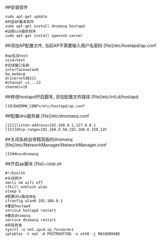 ##安装软件
```shell
sudo apt-get update
#开启AP基本软件
sudo apt-get install dnsmasq hostapd
#远程ssh服务软件
sudo apt-get install openssh-server
```
##添加AP配置文件, 当前AP不需要输入用户名密码
[file]/etc/hostapd/ap.conf
```shell
#ap名词test
ssid=test
#无线接口名称
interface=wlan0
hw_mode=g
driver=nl80211
#channel =1...13
channel=10
```
##修改hostapd开启脚本, 添加配置文件路径
[file]/etc/init.d/hostapd
```shell
[19]DAEMON_CONF=/etc/hostapd/ap.conf
```
##配置dns服务器
[file]/etc/dnsmasq.conf
```shell
[111]listen-address=192.168.0.1,127.0.0.1
[157]dhcp-range=192.168.0.50,192.168.0.150,12h
```
##关闭系统自带精简版的dnsmasq
[file]/etc/NetworkManager/NetworkManager.conf
```shell
[3]#dns=dnsmasq
```
##开启ap脚本
[file]~/stat.sh
```shell
#!/bin/sh
#关闭网卡
nmcli nm wifi off
rfkill unblock wlan
sleep 5
#配置dns路由地址
ifconfig wlan0 192.168.0.1
#重启hostapd
service hostapd restart
#重启dnsmasq
service dnsmasq restart
#开启转发
sysctl -w net.ipv4.ip_forward=1
iptables -t nat -A POSTROUTING -o eth0 -j MASQUERADE
```



